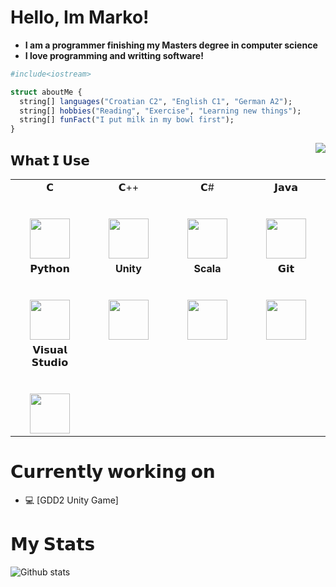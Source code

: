 # Hello, Im Marko!

- **I am a programmer finishing my Masters degree in computer science**
- **I love programming and writting software!**

```julia
#include<iostream>

struct aboutMe {
  string[] languages("Croatian C2", "English C1", "German A2");
  string[] hobbies("Reading", "Exercise", "Learning new things");
  string[] funFact("I put milk in my bowl first");
}
```
<img align="right" src="https://github.com/rajput2107/rajput2107/blob/master/Assets/Developer.gif"/>

## 𝗪𝗵𝗮𝘁 𝗜 𝗨𝘀𝗲

<table>
  <tbody>
    <tr valign="top">
      <td width="25%" align="center">
        <span>𝗖</span><br><br><br>
        <img height="64px" src="https://cdn.svgporn.com/logos/c.svg">
      </td>
      <td width="25%" align="center">
        <span>𝗖++</span><br><br><br>
        <img height="64px" src="https://raw.githubusercontent.com/isocpp/logos/master/cpp_logo.png">
      </td>
      <td width="25%" align="center">
        <span>𝗖#</span><br><br><br>
        <img height="64px" src="https://cdn.svgporn.com/logos/c-sharp.svg">
      </td>
      <td width="25%" align="center">
        <span>𝗝𝗮𝘃𝗮</span><br><br><br>
        <img height="64px" src="https://cdn.svgporn.com/logos/java.svg">
      </td>
    </tr>
    <tr valign="top">
      <td width="25%" align="center">
        <span>𝗣𝘆𝘁𝗵𝗼𝗻</span><br><br><br>
        <img height="64px" src="https://cdn.svgporn.com/logos/python.svg">
      </td>
      <td width="25%" align="center">
        <span><b>Unity</b></span><br><br><br>
        <img height="64px" src="https://unity3d.com/profiles/unity3d/themes/unity/images/pages/branding_trademarks/unity-masterbrand-black.png">
      </td>
      <td width="25%" align="center">
        <span><b>Scala</b></span><br><br><br>
        <img height="64px" src="https://upload.wikimedia.org/wikipedia/commons/8/85/Scala_logo.png">
      </td>
      <td width="25%" align="center">
        <span>𝗚𝗶𝘁</span><br><br><br>
        <img height="64px" src="https://cdn.svgporn.com/logos/git-icon.svg">
      </td>
    </tr>
    <tr valign="top">
      <td width="25%" align="center">
        <span>𝗩𝗶𝘀𝘂𝗮𝗹 𝗦𝘁𝘂𝗱𝗶𝗼</span><br><br><br>
        <img height="64px" src="https://seeklogo.com/images/V/visual-studio-logo-14F95CF819-seeklogo.com.png">
      </td>
    </tr>
  </tbody>
</table>

# 𝗖𝘂𝗿𝗿𝗲𝗻𝘁𝗹𝘆 𝘄𝗼𝗿𝗸𝗶𝗻𝗴 𝗼𝗻

- 💻 [GDD2 Unity Game]


# 𝗠𝘆 𝗦𝘁𝗮𝘁𝘀

![Github stats](https://github-readme-stats.vercel.app/api?username=Mivancic01&show_icons=true&theme=radical)

